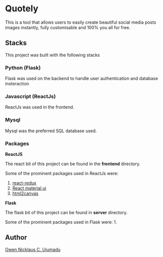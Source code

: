 # Quotely

This is a tool that allows users to easily create beautiful social media posts images instantly, fully customisable and 100% you all for free.

## Stacks

This project was built with the following stacks

### Python (Flask)

Flask was used on the backend to handle user authentication and database insteraction

### Javascript (ReactJs)

ReactJs was used in the frontend.

### Mysql

Mysql was the preferred SQL database used.

### Packages

**ReactJS**

The react bit of this project can be found in the **frontend** directory.

Some of the prominent packages used in ReactJs were:
1. [react-redux](https://redux-toolkit.js.org/)
2. [React material ui](https://mui.com/) 
3. [html2canvas](https://html2canvas.hertzen.com/)

**Flask**

The flask bit of this project can be found in **server** directory.

Some of the prominent packages used in Flask were:
1. 

## Author

[Owen Nicklaus C. Ujumadu](mailto:ujumaduowen@gmail.com)